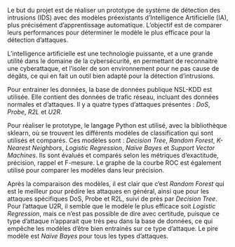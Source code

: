 Le but du projet est de réaliser un prototype de système de détection des intrusions (IDS) avec des modèles préexistants d’Intelligence Artificielle (IA), plus précisément d’apprentissage automatique. L’objectif est de comparer leurs performances pour déterminer le modèle le plus efficace pour la détection d’attaques.

L’intelligence artificielle est une technologie puissante, et a une grande utilité dans le domaine de la cybersécurité, en permettant de reconnaitre une cyberattaque, et l’isoler de son environnement pour ne pas cause de dégâts, ce qui en fait un outil bien adapté pour la détection d’intrusions.

Pour entrainer les données, la base de données publique NSL-KDD est utilisée. Elle contient des données de trafic réseau, incluant des données normales et d’attaques. Il y a quatre types d’attaques présentes : _DoS_, _Probe_, _R2L_ et _U2R_.

Pour réaliser le prototype, le langage Python est utilisé, avec la bibliothèque sklearn, où se trouvent les différents modèles de classification qui sont utilisés et comparés. Ces modèles sont : _Decision Tree_, _Random Forest_, _K-Nearest Neighbors_, _Logistic Regression_, _Naïve Bayes_ et _Support Vector Machines_. Ils sont évalués et comparés selon les métriques d’exactitude, précision, rappel et F-mesure. Le graphe de la courbe ROC est également utilisé pour comparer les modèles dans leur précision.

Après la comparaison des modèles, il est clair que c’est _Random Forest_ qui est le meilleur pour prédire les attaques en général, ainsi que pour les attaques spécifiques DoS, Probe et R2L, suivi de près par _Decision Tree_. Pour l’attaque U2R, il semble que le modèle le plus efficace soit _Logistic Regression_, mais ce n’est pas possible de dire avec certitude, puisque ce type d’attaque n’apparait que très peu dans la base de données, ce qui empêche les modèles d’être bien entrainés sur ce type d’attaque. Le pire modèle est _Naïve Bayes_ pour tous les types d’attaques.
